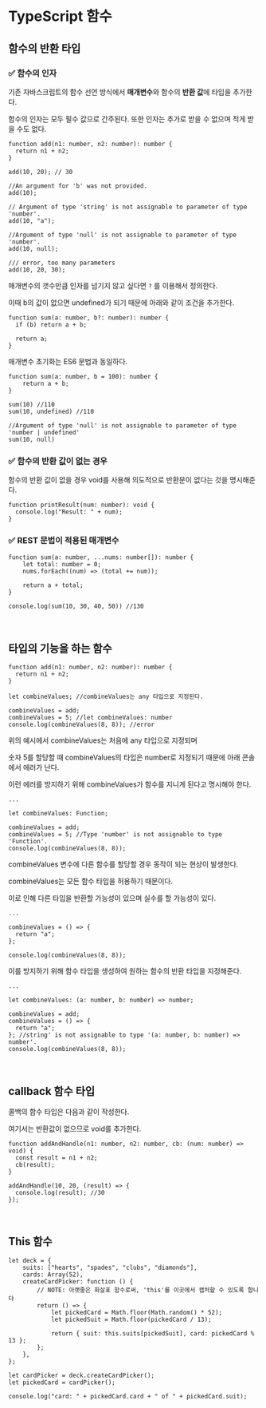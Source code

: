 # TypeScript 함수

## 함수의 반환 타입

### ✅ 함수의 인자

기존 자바스크립트의 함수 선언 방식에서 **매개변수**와 함수의 **반환 값**에 타입을 추가한다.

함수의 인자는 모두 필수 값으로 간주된다. 또한 인자는 추가로 받을 수 없으며 적게 받을 수도 없다.

```tsx
function add(n1: number, n2: number): number {
  return n1 + n2;
}

add(10, 20); // 30

//An argument for 'b' was not provided.
add(10);

// Argument of type 'string' is not assignable to parameter of type 'number'.
add(10, "a");

//Argument of type 'null' is not assignable to parameter of type 'number'.
add(10, null);

/// error, too many parameters
add(10, 20, 30);
```

매개변수의 갯수만큼 인자를 넘기지 않고 싶다면  `?` 를 이용해서 정의한다.

이때 b의 값이 없으면 undefined가 되기 때문에 아래와 같이 조건을 추가한다.

```tsx
function sum(a: number, b?: number): number {
  if (b) return a + b;
  
  return a;
}
```

매개변수 초기화는 ES6 문법과 동일하다.

```tsx
function sum(a: number, b = 100): number {
    return a + b;
}

sum(10) //110
sum(10, undefined) //110

//Argument of type 'null' is not assignable to parameter of type 'number | undefined'
sum(10, null)
```

### ✅ 함수의 반환 값이 없는 경우

함수의 반환 값이 없을 경우 void를 사용해 의도적으로 반환문이 없다는 것을 명시해준다.

```tsx
function printResult(num: number): void {
  console.log("Result: " + num);
}
```

### ✅ REST 문법이 적용된 매개변수

```tsx
function sum(a: number, ...nums: number[]): number {
    let total: number = 0;
    nums.forEach((num) => (total += num));

    return a + total;
}

console.log(sum(10, 30, 40, 50)) //130
```

<br>

## 타입의 기능을 하는 함수

```tsx
function add(n1: number, n2: number): number {
  return n1 + n2;
}

let combineValues; //combineValues는 any 타입으로 지정된다.

combineValues = add;
combineValues = 5; //let combineValues: number
console.log(combineValues(8, 8)); //error
```

위의 예시에서 combineValues는 처음에 any 타입으로 지정되며

숫자 5를 할당할 때 combineValues의 타입은 number로 지정되기 때문에 아래 콘솔에서 에러가 난다.

이런 에러를 방지하기 위해 combineValues가 함수를 지니게 된다고 명시해야 한다.

```tsx
...

let combineValues: Function;

combineValues = add;
combineValues = 5; //Type 'number' is not assignable to type 'Function'.
console.log(combineValues(8, 8));
```

combineValues 변수에 다른 함수를 할당할 경우 동작이 되는 현상이 발생한다.

combineValues는 모든 함수 타입을 허용하기 때문이다.

이로 인해 다른 타입을 반환할 가능성이 있으며 실수를 할 가능성이 있다.

```tsx
...

combineValues = () => {
  return "a";
};

console.log(combineValues(8, 8));
```

이를 방지하기 위해 함수 타입을 생성하여 원하는 함수의 반환 타입을 지정해준다.

```tsx
...

let combineValues: (a: number, b: number) => number;

combineValues = add;
combineValues = () => {
  return "a";
}; //string' is not assignable to type '(a: number, b: number) => number'.
console.log(combineValues(8, 8));
```

<br>

## callback 함수 타입

콜백의 함수 타입은 다음과 같이 작성한다.

여기서는 반환값이 없으므로 void를 추가한다.

```tsx
function addAndHandle(n1: number, n2: number, cb: (num: number) => void) {
  const result = n1 + n2;
  cb(result);
}

addAndHandle(10, 20, (result) => {
  console.log(result); //30
});
```

<br>

## This 함수

```tsx
let deck = {
    suits: ["hearts", "spades", "clubs", "diamonds"],
    cards: Array(52),
    createCardPicker: function () {
        // NOTE: 아랫줄은 화살표 함수로써, 'this'를 이곳에서 캡처할 수 있도록 합니다
        return () => {
            let pickedCard = Math.floor(Math.random() * 52);
            let pickedSuit = Math.floor(pickedCard / 13);

            return { suit: this.suits[pickedSuit], card: pickedCard % 13 };
        };
    },
};

let cardPicker = deck.createCardPicker();
let pickedCard = cardPicker();

console.log("card: " + pickedCard.card + " of " + pickedCard.suit);
```